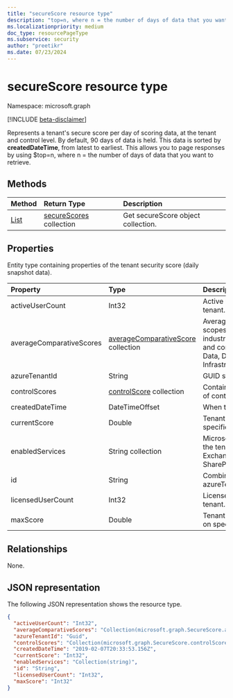 ```yaml
---
title: "secureScore resource type"
description: "top=n, where n = the number of days of data that you want to retrieve. "
ms.localizationpriority: medium
doc_type: resourcePageType
ms.subservice: security
author: "preetikr"
ms.date: 07/23/2024
---
```


# secureScore resource type

Namespace: microsoft.graph

[!INCLUDE [beta-disclaimer](../../includes/beta-disclaimer.md)]

Represents a tenant's secure score per day of scoring data, at the tenant and control level. By default, 90 days of data is held. This data is sorted by **createdDateTime**, from latest to earliest. This allows you to page responses by using $top=n, where n = the number of days of data that you want to retrieve.

## Methods

| Method   | Return Type|Description|
|:---------------|:--------|:----------|
|[List](../api/security-list-securescores.md) | [secureScores](securescore.md) collection |Get secureScore object collection.|

## Properties

Entity type containing properties of the tenant security score (daily snapshot data).

|Property |Type |Description |
|:--|:--|:--|
| activeUserCount | Int32 | Active user count of the given tenant. |
| averageComparativeScores | [averageComparativeScore](averagecomparativescore.md) collection |Average score by different scopes (for example, average by industry, average by seating) and control category (Identity, Data, Device, Apps, Infrastructure) within the scope. |
| azureTenantId | String | GUID string for tenant ID. |
| controlScores | [controlScore](controlscore.md) collection | Contains tenant scores for a set of controls. |
| createdDateTime | DateTimeOffset | When the report was created.  |
| currentScore | Double | Tenant current attained score on specified date. |
| enabledServices | String collection | Microsoft-provided services for the tenant (for example, Exchange online, Skype, SharePoint). |
| id | String | Combination of azureTenantId_createdDateTime. |
| licensedUserCount | Int32 | Licensed user count of the given tenant. |
| maxScore | Double | Tenant maximum possible score on specified date. |

## Relationships

None.

## JSON representation

The following JSON representation shows the resource type.

<!-- {
  "blockType": "resource",
  "optionalProperties": [

  ],
  "@odata.type": "microsoft.graph.secureScore"
}-->

```json
{
  "activeUserCount": "Int32",
  "averageComparativeScores": "Collection(microsoft.graph.SecureScore.averageComparativeScores)",
  "azureTenantId": "Guid",
  "controlScores": "Collection(microsoft.graph.SecureScore.controlScores)",
  "createdDateTime": "2019-02-07T20:33:53.156Z",
  "currentScore": "Int32",
  "enabledServices": "Collection(string)",
  "id": "String",
  "licensedUserCount": "Int32",
  "maxScore": "Int32"
}
```

<!--
{
  "type": "#page.annotation",
  "description": "secureScores resource",
  "keywords": "",
  "section": "documentation",
  "tocPath": "",
  "suppressions": []
}
-->
